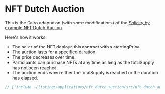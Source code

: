# NFT Dutch Auction

This is the Cairo adaptation (with some modifications) of the [Solidity by example NFT Dutch Auction](https://solidity-by-example.org/app/dutch-auction/).

Here's how it works:

- The seller of the NFT deploys this contract with a startingPrice.
- The auction lasts for a specified duration.
- The price decreases over time.
- Participants can purchase NFTs at any time as long as the totalSupply has not been reached.
- The auction ends when either the totalSupply is reached or the duration has elapsed.

```rust
// [!include ~/listings/applications/nft_dutch_auction/src/nft_dutch_auction.cairo:contract]
```
